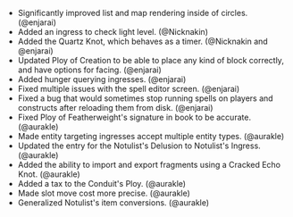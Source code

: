 - Significantly improved list and map rendering inside of circles. (@enjarai)
- Added an ingress to check light level. (@Nicknakin)
- Added the Quartz Knot, which behaves as a timer. (@Nicknakin and @enjarai)
- Updated Ploy of Creation to be able to place any kind of block correctly, and have options for facing. (@enjarai)
- Added hunger querying ingresses. (@enjarai)
- Fixed multiple issues with the spell editor screen. (@enjarai)
- Fixed a bug that would sometimes stop running spells on players and constructs after reloading them from disk. (@enjarai)
- Fixed Ploy of Featherweight's signature in book to be accurate. (@aurakle)
- Made entity targeting ingresses accept multiple entity types. (@aurakle)
- Updated the entry for the Notulist's Delusion to Notulist's Ingress. (@aurakle)
- Added the ability to import and export fragments using a Cracked Echo Knot. (@aurakle)
- Added a tax to the Conduit's Ploy. (@aurakle)
- Made slot move cost more precise. (@aurakle)
- Generalized Notulist's item conversions. (@aurakle)